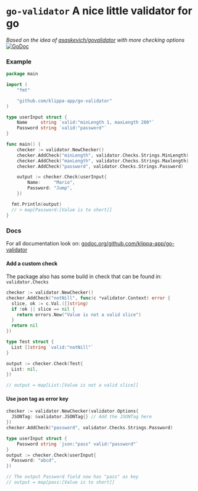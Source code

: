 # `go-validator` A nice little validator for go
*Based on the idea of [asaskevich/govalidator](https://github.com/asaskevich/govalidator) with more checking options*  
[![GoDoc](https://godoc.org/github.com/klippa-app/go-validator?status.svg)](https://godoc.org/github.com/klippa-app/go-validator)

### Example
```go
package main

import (
	"fmt"

	"github.com/klippa-app/go-validator"
)

type userInput struct {
	Name     string `valid:"minLength 1, maxLength 200"`
	Password string `valid:"password"`
}

func main() {
	checker := validator.NewChecker()
	checker.AddCheck("minLength", validator.Checks.Strings.MinLength)
	checker.AddCheck("maxLength", validator.Checks.Strings.Maxlength)
	checker.AddCheck("password", validator.Checks.Strings.Password)

	output := checker.Check(userInput{
		Name:     "Mario",
		Password: "Jump",
	})

  fmt.Println(output)
  // > map[Password:[Value is to short]]
}
```

### Docs
For all documentation look on: [godoc.org/github.com/klippa-app/go-validator](https://godoc.org/github.com/klippa-app/go-validator)  

#### Add a custom check
The package also has some build in check that can be found in: `validator.Checks`  
```go
checker := validator.NewChecker()
checker.AddCheck("notNill", func(c *validator.Context) error {
  slice, ok := c.Val.([]string)
  if !ok || slice == nil {
    return errors.New("Value is not a valid slice")
  }
  return nil
})

type Test struct {
  List []string `valid:"notNill"`
}

output := checker.Check(Test{
  List: nil,
})

// output = map[List:[Value is not a valid slice]]
```

#### Use json tag as error key
```go
checker := validator.NewChecker(validator.Options{
  JSONTag: &validator.JSONTag{} // Add the JSONTag here
})
checker.AddCheck("password", validator.Checks.Strings.Password)

type userInput struct {
	Password string `json:"pass" valid:"password"`
}
output := checker.Check(userInput{
  Password: "abcd",
})

// The output Password field now has "pass" as key
// output = map[pass:[Value is to short]]
```
